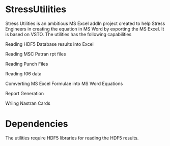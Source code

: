 # StressUtilities
Stress Utilities is an ambitious MS Excel addIn project created to help Stress Engineers in creating the equation in MS Word by exporting the MS Excel. It is based on VSTO. 
The utilities has the following capabilities

Reading HDF5 Database results into Excel

Reading MSC Patran rpt files

Reading Punch Files

Reading f06 data

Comverting MS Excel Formulae into MS Word Equations

Report Generation

Wriing Nastran Cards



# Dependencies
The utilities require HDF5 libraries for reading the HDF5 results.
